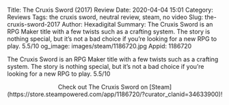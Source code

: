 Title: The Cruxis Sword (2017) Review
Date: 2020-04-04 15:01
Category: Reviews
Tags: the cruxis sword, neutral review, steam, no video
Slug: the-cruxis-sword-2017
Author: Hexadigital
Summary: The Cruxis Sword is an RPG Maker title with a few twists such as a crafting system. The story is nothing special, but it’s not a bad choice if you’re looking for a new RPG to play. 5.5/10
og_image: images/steam/1186720.jpg
Appid: 1186720

The Cruxis Sword is an RPG Maker title with a few twists such as a crafting system. The story is nothing special, but it’s not a bad choice if you’re looking for a new RPG to play. 5.5/10

<center>Check out The Cruxis Sword on [Steam](https://store.steampowered.com/app/1186720/?curator_clanid=34633900)!</center>